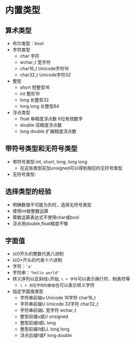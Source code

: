 
# 内置类型

## 算术类型

- 布尔类型：bool
- 字符类型
  - char 字符
  - wchar_t 宽字符
  - char16_t Unicode字符16
  - char32_t Unicode字符32
- 整型
  - short 短整型16
  - int 整形16
  - long 长整型32
  - long long 长整型64
- 浮点类型
  - float 单精度浮点数 6位有效数字
  - double 双精度浮点数
  - long double 扩展精度浮点数

## 带符号类型和无符号类型

- 带符号类型:int, short, long, long long
  - 在这些类型前加unsigned可以得到相应的无符号类型
- 无符号类型:

## 选择类型的经验

- 明确数值不可能为负时，选择无符号类型
- 使用int做整数运算
- 算数运算表达式不使用char或bool
- 浮点用double,float精度不够

## 字面值

- 以0开头的整数代表八进制
- 以0×开头的代表十六进制
- 字符：`'a'`
- 字符串：`"hello world"`
- 转义序列以反斜线`\`开始, `\ + 字符`可以表示换行符，制表符等
  - `\ + 对应字符的数值`也可以表示转义字符
- 指定字面值类型
  - 字符串前缀u Unicode 16字符 char16_t
  - 字符串前缀U Unicode 32字符 char32_t
  - 字符串前缀L 宽字符 wchar_t
  - 整型前缀u或U unsigned
  - 整型前缀l或L long
  - 整型前缀ll或LL long long
  - 浮点后缀f或F long double
